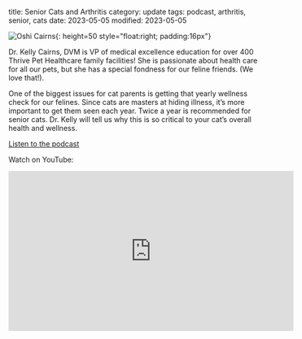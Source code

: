 title: Senior Cats and Arthritis
category: update
tags: podcast, arthritis, senior, cats
date: 2023-05-05
modified: 2023-05-05

![Oshi Cairns]({static}/images/oshi.jpg){: height=50 style="float:right; padding:16px"}

Dr. Kelly Cairns, DVM is VP of medical excellence education for over 400 Thrive Pet Healthcare family facilities! She is passionate about health care for all our pets, but she has a special fondness for our feline friends. (We love that!). 

One of the biggest issues for cat parents is getting that yearly wellness check for our felines. Since cats are masters at hiding illness, it’s more important to get them seen each year. Twice a year is recommended for senior cats. Dr. Kelly will tell us why this is so critical to your cat’s overall health and wellness.

[Listen to the podcast](https://www.petliferadio.com/19catsandcountingep88.html)

Watch on YouTube:

<iframe width="560" height="315" src="https://www.youtube.com/embed/b8rvWzbk0XI" title="YouTube video player" frameborder="0" allow="accelerometer; autoplay; clipboard-write; encrypted-media; gyroscope; picture-in-picture; web-share" allowfullscreen></iframe>
